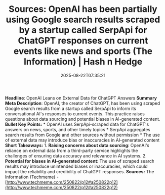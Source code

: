 ﻿---
title: "Sources: OpenAI has been partially using Google search results scraped by a startup called SerpApi for ChatGPT responses on current events like news and sports (The Information) | Hash n Hedge"
date: "2025-08-22T07:35:21"
category: "Markets"
summary: ""
slug: "sources-openai-has-been-partially-using-google-search-result"
source_urls:
  - ""
seo:
  title: "Sources: OpenAI has been partially using Google search results scraped by a startup called SerpApi for ChatGPT responses on current events like news and sports (The Information) | Hash n Hedge | Hash n Hedge"
  description: ""
  keywords: ["news", "markets", "brief"]
---
**Headline**: OpenAI Leans on External Data for ChatGPT Answers  **Summary Meta Description**: OpenAI, the creator of ChatGPT, has been using scraped Google search results from a startup called SerpApi to inform its conversational AI's responses to current events. This practice raises questions about data sourcing and potential biases in AI-generated content.  **Bullet Key Points:**  * OpenAI uses SerpApi-scraped data for ChatGPT's answers on news, sports, and other timely topics * SerpApi aggregates search results from Google and other sources without permission * The use of external data may introduce bias or inaccuracies in AI-generated content  **Short Takeaways:**  1. **Raising concerns about data sourcing**: OpenAI's reliance on external data from a third-party service highlights the challenges of ensuring data accuracy and relevance in AI systems. 2. **Potential for biases in AI-generated content**: The use of scraped search results may introduce unintended biases or inaccuracies, which could impact the reliability and credibility of ChatGPT responses.  **Sources:** The Information (Techmeme) - [http://www.techmeme.com/250822/p12#a250822p12](http://www.techmeme.com/250822/p12#a250822p12)